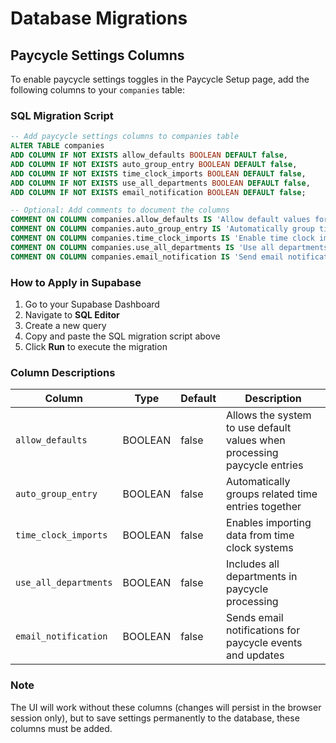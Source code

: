 # Database Migrations

## Paycycle Settings Columns

To enable paycycle settings toggles in the Paycycle Setup page, add the following columns to your `companies` table:

### SQL Migration Script

```sql
-- Add paycycle settings columns to companies table
ALTER TABLE companies
ADD COLUMN IF NOT EXISTS allow_defaults BOOLEAN DEFAULT false,
ADD COLUMN IF NOT EXISTS auto_group_entry BOOLEAN DEFAULT false,
ADD COLUMN IF NOT EXISTS time_clock_imports BOOLEAN DEFAULT false,
ADD COLUMN IF NOT EXISTS use_all_departments BOOLEAN DEFAULT false,
ADD COLUMN IF NOT EXISTS email_notification BOOLEAN DEFAULT false;

-- Optional: Add comments to document the columns
COMMENT ON COLUMN companies.allow_defaults IS 'Allow default values for paycycle entries';
COMMENT ON COLUMN companies.auto_group_entry IS 'Automatically group time entries';
COMMENT ON COLUMN companies.time_clock_imports IS 'Enable time clock imports';
COMMENT ON COLUMN companies.use_all_departments IS 'Use all departments for paycycle';
COMMENT ON COLUMN companies.email_notification IS 'Send email notifications for paycycle events';
```

### How to Apply in Supabase

1. Go to your Supabase Dashboard
2. Navigate to **SQL Editor**
3. Create a new query
4. Copy and paste the SQL migration script above
5. Click **Run** to execute the migration

### Column Descriptions

| Column                | Type    | Default | Description                                                              |
| --------------------- | ------- | ------- | ------------------------------------------------------------------------ |
| `allow_defaults`      | BOOLEAN | false   | Allows the system to use default values when processing paycycle entries |
| `auto_group_entry`    | BOOLEAN | false   | Automatically groups related time entries together                       |
| `time_clock_imports`  | BOOLEAN | false   | Enables importing data from time clock systems                           |
| `use_all_departments` | BOOLEAN | false   | Includes all departments in paycycle processing                          |
| `email_notification`  | BOOLEAN | false   | Sends email notifications for paycycle events and updates                |

### Note

The UI will work without these columns (changes will persist in the browser session only), but to save settings permanently to the database, these columns must be added.
